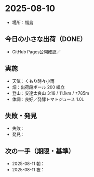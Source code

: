 # 2025-08-10
- 場所：福島

## 今日の小さな出荷（DONE）
- GitHub Pages公開確認／

## 実施
- 天気：くもり時々小雨
- 畑：出荷段ボール 200 組立
- 登山：安達太良山 3:16 / 11.1km / ±785m
- 体調：良好／発酵トマトジュース 1.0L
  
## 失敗・発見
- 失敗：
- 発見：

## 次の一手（期限・基準）
- 2025-08-11 朝：
- 2025-08-11 夜：
